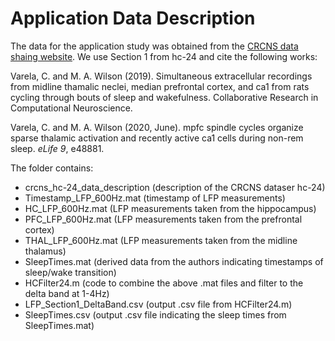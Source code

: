 # Application Data Description
The data for the application study was obtained from the [CRCNS data shaing website](https://crcns.org/data-sets). We use Section 1 from hc-24 and cite the following works:

Varela, C. and M. A. Wilson (2019). Simultaneous extracellular recordings from midline thamalic neclei, median prefrontal cortex, and ca1 from rats cycling through bouts of sleep and wakefulness. Collaborative Research in Computational Neuroscience.

Varela, C. and M. A. Wilson (2020, June). mpfc spindle cycles organize sparse thalamic activation and recently active ca1 cells during non-rem sleep. *eLife 9*, e48881.

The folder contains:
- crcns_hc-24_data_description (description of the CRCNS dataser hc-24)
- Timestamp_LFP_600Hz.mat (timestamp of LFP measurements)
- HC_LFP_600Hz.mat (LFP measurements taken from the hippocampus)
- PFC_LFP_600Hz.mat (LFP measurements taken from the prefrontal cortex)
- THAL_LFP_600Hz.mat (LFP measurements taken from the midline thalamus)
- SleepTimes.mat (derived data from the authors indicating timestamps of sleep/wake transition)
- HCFilter24.m (code to combine the above .mat files and filter to the delta band at 1-4Hz)
- LFP_Section1_DeltaBand.csv (output .csv file from HCFilter24.m)
- SleepTimes.csv (output .csv file indicating the sleep times from SleepTimes.mat)
